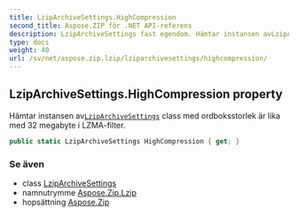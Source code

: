 ```yaml
---
title: LzipArchiveSettings.HighCompression
second_title: Aspose.ZIP för .NET API-referens
description: LzipArchiveSettings fast egendom. Hämtar instansen avLzipArchiveSettings class med ordboksstorlek är lika med 32 megabyte i LZMAfilter.
type: docs
weight: 40
url: /sv/net/aspose.zip.lzip/lziparchivesettings/highcompression/
---
```

## LzipArchiveSettings.HighCompression property

Hämtar instansen av[`LzipArchiveSettings`](../) class med ordboksstorlek är lika med 32 megabyte i LZMA-filter.

```csharp
public static LzipArchiveSettings HighCompression { get; }
```

### Se även

* class [LzipArchiveSettings](../)
* namnutrymme [Aspose.Zip.Lzip](../../lziparchivesettings/)
* hopsättning [Aspose.Zip](../../../)


